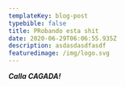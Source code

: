 ```yaml
---
templateKey: blog-post
typebible: false
title: PRobando esta shit
date: 2020-06-29T06:06:55.935Z
description: asdasdasdfasdf
featuredimage: /img/logo.svg
---
```

***Calla CAGADA!***